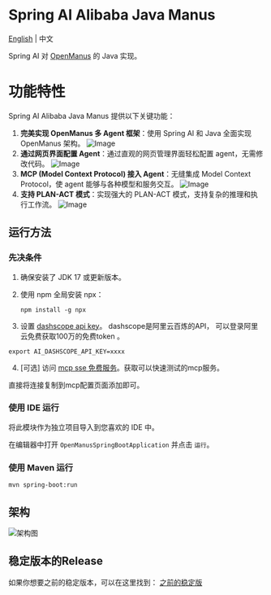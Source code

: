 # Spring AI Alibaba Java Manus

[English](./README.md) | 中文

Spring AI 对 [OpenManus](https://github.com/mannaandpoem/OpenManus/) 的 Java 实现。

# 功能特性

Spring AI Alibaba Java Manus 提供以下关键功能：

1. **完美实现 OpenManus 多 Agent 框架**：使用 Spring AI 和 Java 全面实现 OpenManus 架构。
![Image](https://github.com/user-attachments/assets/893c7fc1-5e6e-4ec9-8389-182f14d86b18)
2. **通过网页界面配置 Agent**：通过直观的网页管理界面轻松配置 agent，无需修改代码。
![Image](https://github.com/user-attachments/assets/5afdfe2e-0e98-4100-bff1-b7aaf413850b)
3. **MCP (Model Context Protocol) 接入 Agent**：无缝集成 Model Context Protocol，使 agent 能够与各种模型和服务交互。
![Image](https://github.com/user-attachments/assets/31d915a9-04dc-45b2-9635-488cc06ba468)
4. **支持 PLAN-ACT 模式**：实现强大的 PLAN-ACT 模式，支持复杂的推理和执行工作流。
![Image](https://github.com/user-attachments/assets/d9cbf980-9d56-4b58-b165-6840b6c9411b)

## 运行方法

### 先决条件

1. 确保安装了 JDK 17 或更新版本。
2. 使用 npm 全局安装 npx：

   ```shell
   npm install -g npx
   ```

3. 设置 [dashscope api key](https://help.aliyun.com/zh/model-studio/getting-started/first-api-call-to-qwen)。  dashscope是阿里云百炼的API， 可以登录阿里云免费获取100万的免费token 。

 ```shell
 export AI_DASHSCOPE_API_KEY=xxxx
 ```


4. [可选] 访问 [mcp sse 免费服务](https://mcp.higress.ai/)。获取可以快速测试的mcp服务。

直接将连接复制到mcp配置页面添加即可。

### 使用 IDE 运行

将此模块作为独立项目导入到您喜欢的 IDE 中。

在编辑器中打开 `OpenManusSpringBootApplication` 并点击 `运行`。

### 使用 Maven 运行

```shell
mvn spring-boot:run
```

## 架构

![架构图](https://github.com/user-attachments/assets/4ad14a72-667b-456e-85c1-b05eef8fd414)

## 稳定版本的Release

如果你想要之前的稳定版本，可以在这里找到：
[之前的稳定版](https://github.com/rainerWJY/Java-Open-Manus/releases)
